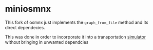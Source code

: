 # miniosmnx

This fork of osmnx just implements the `graph_from_file` method and its direct dependecies. 

This was done in order to incorporate it into a transportation [simulator](https://www.nrel.gov/transportation/hive.html) without bringing in unwanted dependcies

